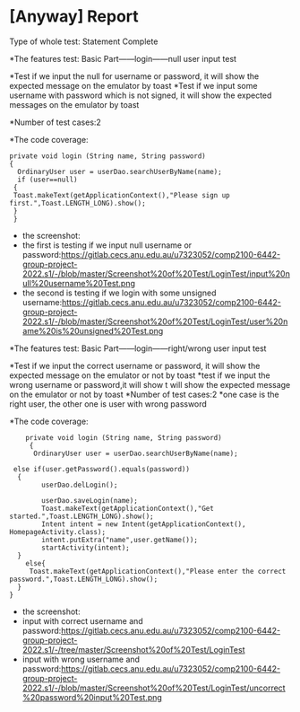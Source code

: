 # [Anyway] Report


Type of whole test: Statement Complete

*The features test: Basic Part——login——null user input test

*Test if we input the null for username or password, it will show the expected message on the emulator by toast
*Test if we input some username with password which is not signed, it will show the expected messages on the emulator by toast



*Number of test cases:2

*The code coverage:

    private void login (String name, String password)
    {
      OrdinaryUser user = userDao.searchUserByName(name);
      if (user==null)
     {
     Toast.makeText(getApplicationContext(),"Please sign up first.",Toast.LENGTH_LONG).show();
     }
     }
* the screenshot:
* the first is testing if we input null username or password:https://gitlab.cecs.anu.edu.au/u7323052/comp2100-6442-group-project-2022.s1/-/blob/master/Screenshot%20of%20Test/LoginTest/input%20null%20username%20Test.png
* the second is testing if we login with some unsigned username:https://gitlab.cecs.anu.edu.au/u7323052/comp2100-6442-group-project-2022.s1/-/blob/master/Screenshot%20of%20Test/LoginTest/user%20name%20is%20unsigned%20Test.png





*The features test: Basic Part——login——right/wrong  user input test

*Test if we input the correct username or password, it will show the expected message on the emulator or not by toast
*test if we input the wrong username or password,it will show t will show the expected message on the emulator or not by toast
*Number of test cases:2
*one case is the right user, the other one is user with wrong password

*The code coverage:

        private void login (String name, String password)
         {
          OrdinaryUser user = userDao.searchUserByName(name);

     else if(user.getPassword().equals(password))
      {
            userDao.delLogin();

            userDao.saveLogin(name);
            Toast.makeText(getApplicationContext(),"Get started.",Toast.LENGTH_LONG).show();
            Intent intent = new Intent(getApplicationContext(), HomepageActivity.class);
            intent.putExtra("name",user.getName());
            startActivity(intent);
      }
        else{
         Toast.makeText(getApplicationContext(),"Please enter the correct password.",Toast.LENGTH_LONG).show();
      }
    }


* the screenshot:
* input with correct username and password:https://gitlab.cecs.anu.edu.au/u7323052/comp2100-6442-group-project-2022.s1/-/tree/master/Screenshot%20of%20Test/LoginTest
* input with wrong username and password:https://gitlab.cecs.anu.edu.au/u7323052/comp2100-6442-group-project-2022.s1/-/blob/master/Screenshot%20of%20Test/LoginTest/uncorrect%20password%20input%20Test.png
